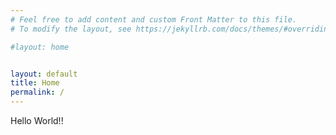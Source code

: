 ```yaml
---
# Feel free to add content and custom Front Matter to this file.
# To modify the layout, see https://jekyllrb.com/docs/themes/#overriding-theme-defaults

#layout: home


layout: default
title: Home
permalink: /
---
```


Hello World!!
